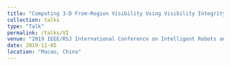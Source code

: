 ```yaml
---
title: "Computing 3-D From-Region Visibility Using Visibility Integrity"
collection: talks
type: "Talk"
permalink: /talks/VI
venue: "2019 IEEE/RSJ International Conference on Intelligent Robots and Systems (IROS 2019)"
date: 2019-11-05
location: "Macao, China"
---
```



